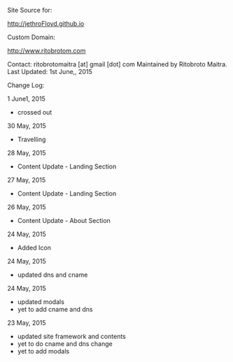 Site Source for:

http://jethroFloyd.github.io

Custom Domain: 

http://www.ritobrotom.com

Contact: ritobrotomaitra [at] gmail [dot] com
Maintained by Ritobroto Maitra.
Last Updated: 1st June,, 2015

Change Log:

1 June1, 2015

- crossed out

30 May, 2015

- Travelling

28 May, 2015

- Content Update - Landing Section

27 May, 2015

- Content Update - Landing Section

26 May, 2015

- Content Update - About Section

24 May, 2015

- Added Icon

24 May, 2015

- updated dns and cname

24 May, 2015

- updated modals
- yet to add cname and dns

23 May, 2015

- updated site framework and contents
- yet to do cname and dns change
- yet to add modals

